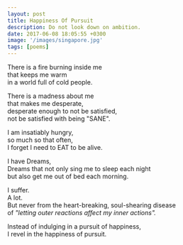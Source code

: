 ```yaml
---
layout: post
title: Happiness Of Pursuit
description: Do not look down on ambition.
date: 2017-06-08 18:05:55 +0300
image: '/images/singapore.jpg'
tags: [poems]
---
```


There is a fire burning inside me  
that keeps me warm  
in a world full of cold people.  

There is a madness about me  
that makes me desperate,  
desperate enough to not be satisfied,  
not be satisfied with being "SANE".  

I am insatiably hungry,  
so much so that often,  
I forget I need to EAT to be alive.  

I have Dreams,  
Dreams that not only sing me to sleep each night  
but also get me out of bed each morning.  

I suffer.  
A lot.  
But never from the heart-breaking, soul-shearing disease  
of *"letting outer reactions affect my inner actions".*  

Instead of indulging in a pursuit of happiness,  
I revel in the happiness of pursuit. 